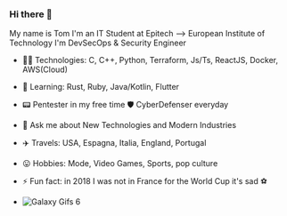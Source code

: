 ### Hi there 👋

My name is Tom I'm an IT Student at Epitech --> European Institute of Technology I'm DevSecOps & Security Engineer

- 👨‍💻 Technologies: C, C++, Python, Terraform, Js/Ts,  ReactJS, Docker, AWS(Cloud)
- 🌱 Learning: Rust, Ruby, Java/Kotlin, Flutter
- 📟 Pentester in my free time 🛡️ CyberDefenser everyday


- 💬 Ask me about New Technologies and Modern Industries
- ✈️ Travels: USA, Espagna, Italia, England, Portugal
- 😛 Hobbies: Mode, Video Games, Sports, pop culture
- ⚡ Fun fact: in 2018 I was not in France for the World Cup it's sad ⚽

- ![Galaxy Gifs 6]([https://user-images.githubusercontent.com/62591045/135435287-7d7d7a1f-9539-4298-b787-4c0be5e818c4.gif](https://i.gifer.com/8QKc.gif)https://i.gifer.com/8QKc.gif)
